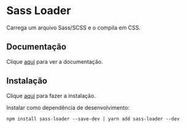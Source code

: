 # Sass Loader

Carrega um arquivo Sass/SCSS e o compila em CSS.

## Documentação

Clique [aqui](https://github.com/webpack-contrib/sass-loader) para ver a documentação.

## Instalação

Clique [aqui](https://www.npmjs.com/package/sass-loader) para fazer a instalação.

Instalar como dependência de desenvolvimento:

```
npm install sass-loader --save-dev | yarn add sass-loader --dev
```